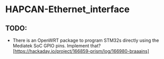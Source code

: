 # HAPCAN-Ethernet_interface


## TODO:
 - There is an OpenWRT package to program STM32s directly using the Mediatek SoC GPIO pins. Implement that? [https://hackaday.io/project/166859-prism/log/166980-braaains]
